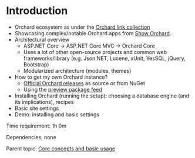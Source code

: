 # Introduction



- Orchard ecosystem as under the [Orchard link collection](../../../LinkCollection)
- Showcasing complex/notable Orchard apps from [Show Orchard](http://showorchard.com).
- Architectural overview
	- ASP.NET Core -> ASP.NET Core MVC -> Orchard Core
	- Uses a lot of other open-source projects and common web frameworks/library (e.g. Json.NET, Lucene, xUnit, YesSQL, jQuery, Bootstrap)
	- Modularized architecture (modules, themes)
- How to get my own Orchard instance?
	- [Official Orchard releases](https://github.com/OrchardCMS/OrchardCore/releases) as source or from NuGet
	- Using the [preview package feed](https://docs.orchardcore.net/en/dev/docs/getting-started/preview-package-source/)
- Installing Orchard (running the setup): choosing a database engine (and its implications), recipes
- Basic site settings
- Demo: installing and basic settings

Time requirement: 1h 0m

Dependencies: none

Parent topic: [Core concepts and basic usage](./)
